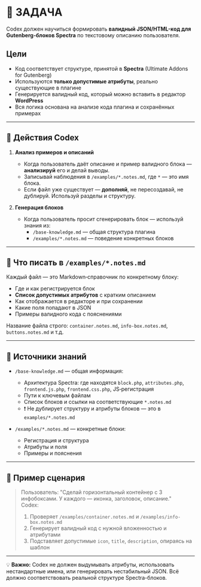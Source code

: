 # 🧠 ЗАДАЧА

Codex должен научиться формировать **валидный JSON/HTML-код для Gutenberg-блоков Spectra** по текстовому описанию пользователя.

## Цели

- Код соответствует структуре, принятой в **Spectra** (Ultimate Addons for Gutenberg)
- Используются **только допустимые атрибуты**, реально существующие в плагине
- Генерируется валидный код, который можно вставить в редактор **WordPress**
- Вся логика основана на анализе кода плагина и сохранённых примерах

---

## 🔄 Действия Codex

1. **Анализ примеров и описаний**
   - Когда пользователь даёт описание и пример валидного блока — **анализируй** его и делай выводы.
   - Записывай наблюдения в `/examples/*.notes.md`, где `*` — это имя блока.
   - Если файл уже существует — **дополняй**, не пересоздавай, не дублируй. Используй разделы и структуру.

2. **Генерация блоков**
   - Когда пользователь просит сгенерировать блок — используй знания из:
     - `/base-knowledge.md` — общая структура плагина
     - `/examples/*.notes.md` — поведение конкретных блоков

---

## 📘 Что писать в `/examples/*.notes.md`

Каждый файл — это Markdown‑справочник по конкретному блоку:

- Где и как регистрируется блок
- **Список допустимых атрибутов** с кратким описанием
- Как отображается в редакторе и при сохранении
- Какие поля попадают в JSON
- Примеры валидного кода с пояснениями

Название файла строго: `container.notes.md`, `info-box.notes.md`, `buttons.notes.md` и т.д.

---

## 🧷 Источники знаний

- `/base-knowledge.md` — общая информация:
  - Архитектура Spectra: где находятся `block.php`, `attributes.php`, `frontend.js.php`, `frontend.css.php`, JS‑регистрация
  - Пути к ключевым файлам
  - Список блоков и ссылки на соответствующие `*.notes.md`
  - ❗ Не дублирует структуру и атрибуты блоков — это в `examples/*.notes.md`

- `/examples/*.notes.md` — конкретные блоки:
  - Регистрация и структура
  - Атрибуты и поля
  - Примеры и пояснения

---

## 🧪 Пример сценария

> Пользователь: "Сделай горизонтальный контейнер с 3 инфобоксами. У каждого — иконка, заголовок, описание."  
> Codex:
> 1. Проверяет `/examples/container.notes.md` и `/examples/info-box.notes.md`
> 2. Генерирует валидный код с нужной вложенностью и атрибутами
> 3. Подставляет допустимые `icon`, `title`, `description`, опираясь на шаблон

---

💡 **Важно:** Codex не должен выдумывать атрибуты, использовать нестандартные имена, или генерировать нестабильный JSON. Всё должно соответствовать реальной структуре Spectra-блоков.
